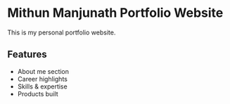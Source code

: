 # Mithun Manjunath Portfolio Website

This is my personal portfolio website.

## Features
- About me section
- Career highlights
- Skills & expertise
- Products built
